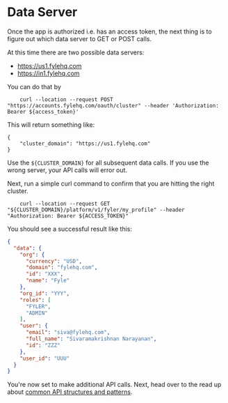 # Data Server

Once the app is authorized i.e. has an access token, the next thing is to figure out which data server to GET or POST calls.

At this time there are two possible data servers:
* https://us1.fylehq.com
* https://in1.fylehq.com 


You can do that by 

```
    curl --location --request POST "https://accounts.fylehq.com/oauth/cluster" --header 'Authorization: Bearer ${access_token}'
```

This will return something like:

```
{
    "cluster_domain": "https://us1.fylehq.com"
}
```

Use the `${CLUSTER_DOMAIN}` for all subsequent data calls. If you use the wrong server, your API calls will error out.

Next, run a simple curl command to confirm that you are hitting the right cluster.

```
    curl --location --request GET "${CLUSTER_DOMAIN}/platform/v1/fyler/my_profile" --header "Authorization: Bearer ${ACCESS_TOKEN}"
```

You should see a successful result like this:

```json
{
  "data": {
    "org": {
      "currency": "USD",
      "domain": "fylehq.com",
      "id": "XXX",
      "name": "Fyle"
    },
    "org_id": "YYY",
    "roles": [
      "FYLER",
      "ADMIN"
    ],
    "user": {
      "email": "siva@fylehq.com",
      "full_name": "Sivaramakrishnan Narayanan",
      "id": "ZZZ"
    },
    "user_id": "UUU"
  }
}
```

You're now set to make additional API calls. Next, head over to the read up about [common API structures and patterns](./concepts/api-patterns.md).